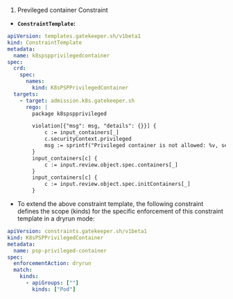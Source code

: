 
1. Previleged container Constraint
  * **`ConstraintTemplate`:** 
````yaml
apiVersion: templates.gatekeeper.sh/v1beta1
kind: ConstraintTemplate
metadata:
  name: k8spspprivilegedcontainer
spec:
  crd:
    spec:
      names:
        kind: K8sPSPPrivilegedContainer
  targets:
    - target: admission.k8s.gatekeeper.sh
      rego: |
        package k8spspprivileged

        violation[{"msg": msg, "details": {}}] {
            c := input_containers[_]
            c.securityContext.privileged
            msg := sprintf("Privileged container is not allowed: %v, securityContext: %v", [c.name, c.securityContext])
        }
        input_containers[c] {
            c := input.review.object.spec.containers[_]
        }
        input_containers[c] {
            c := input.review.object.spec.initContainers[_]
        }

````
  * To extend the above constraint template, the following constraint defines the scope (kinds) for the specific enforcement of this constraint template in a dryrun mode:

  ````yaml
  apiVersion: constraints.gatekeeper.sh/v1beta1
  kind: K8sPSPPrivilegedContainer
  metadata:
    name: psp-privileged-container
  spec:
    enforcementAction: dryrun
    match:
      kinds:
        - apiGroups: [""]
          kinds: ["Pod"]
  ````

